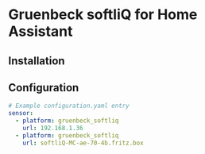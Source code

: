 # Gruenbeck softliQ for Home Assistant

## Installation



## Configuration
````yaml
# Example configuration.yaml entry
sensor:
  - platform: gruenbeck_softliq
    url: 192.168.1.36
  - platform: gruenbeck_softliq
    url: softliQ-MC-ae-70-4b.fritz.box
````
